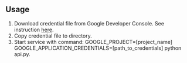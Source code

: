 ## Usage
1. Download credential file from Google Developer Console. See instruction [here](https://developers.google.com/identity/protocols/application-default-credentials).
2. Copy credential file to directory.
3. Start service with command: GOOGLE_PROJECT=[project_name] GOOGLE_APPLICATION_CREDENTIALS=[path_to_credentials] python api.py.
